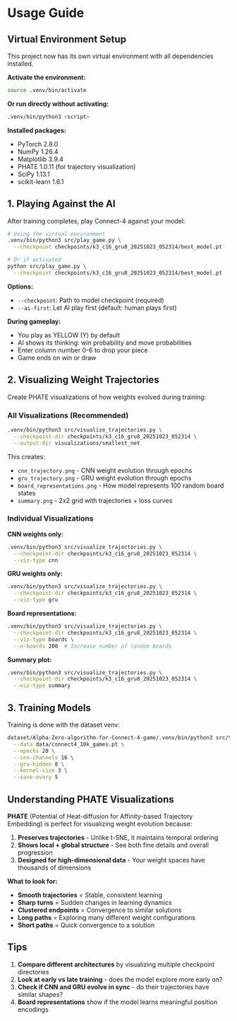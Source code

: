# Usage Guide

## Virtual Environment Setup

This project now has its own virtual environment with all dependencies installed.

**Activate the environment:**
```bash
source .venv/bin/activate
```

**Or run directly without activating:**
```bash
.venv/bin/python3 <script>
```

**Installed packages:**
- PyTorch 2.8.0
- NumPy 1.26.4
- Matplotlib 3.9.4
- PHATE 1.0.11 (for trajectory visualization)
- SciPy 1.13.1
- scikit-learn 1.6.1

## 1. Playing Against the AI

After training completes, play Connect-4 against your model:

```bash
# Using the virtual environment
.venv/bin/python3 src/play_game.py \
  --checkpoint checkpoints/k3_c16_gru8_20251023_052314/best_model.pt

# Or if activated
python src/play_game.py \
  --checkpoint checkpoints/k3_c16_gru8_20251023_052314/best_model.pt
```

**Options:**
- `--checkpoint`: Path to model checkpoint (required)
- `--ai-first`: Let AI play first (default: human plays first)

**During gameplay:**
- You play as YELLOW (Y) by default
- AI shows its thinking: win probability and move probabilities
- Enter column number 0-6 to drop your piece
- Game ends on win or draw

## 2. Visualizing Weight Trajectories

Create PHATE visualizations of how weights evolved during training:

### All Visualizations (Recommended)
```bash
.venv/bin/python3 src/visualize_trajectories.py \
  --checkpoint-dir checkpoints/k3_c16_gru8_20251023_052314 \
  --output-dir visualizations/smallest_net
```

This creates:
- `cnn_trajectory.png` - CNN weight evolution through epochs
- `gru_trajectory.png` - GRU weight evolution through epochs
- `board_representations.png` - How model represents 100 random board states
- `summary.png` - 2x2 grid with trajectories + loss curves

### Individual Visualizations

**CNN weights only:**
```bash
.venv/bin/python3 src/visualize_trajectories.py \
  --checkpoint-dir checkpoints/k3_c16_gru8_20251023_052314 \
  --viz-type cnn
```

**GRU weights only:**
```bash
.venv/bin/python3 src/visualize_trajectories.py \
  --checkpoint-dir checkpoints/k3_c16_gru8_20251023_052314 \
  --viz-type gru
```

**Board representations:**
```bash
.venv/bin/python3 src/visualize_trajectories.py \
  --checkpoint-dir checkpoints/k3_c16_gru8_20251023_052314 \
  --viz-type boards \
  --n-boards 200  # Increase number of random boards
```

**Summary plot:**
```bash
.venv/bin/python3 src/visualize_trajectories.py \
  --checkpoint-dir checkpoints/k3_c16_gru8_20251023_052314 \
  --viz-type summary
```

## 3. Training Models

Training is done with the dataset venv:

```bash
dataset/Alpha-Zero-algorithm-for-Connect-4-game/.venv/bin/python3 src/train.py \
  --data data/connect4_10k_games.pt \
  --epochs 20 \
  --cnn-channels 16 \
  --gru-hidden 8 \
  --kernel-size 3 \
  --save-every 5
```

## Understanding PHATE Visualizations

**PHATE** (Potential of Heat-diffusion for Affinity-based Trajectory Embedding) is perfect for visualizing weight evolution because:

1. **Preserves trajectories** - Unlike t-SNE, it maintains temporal ordering
2. **Shows local + global structure** - See both fine details and overall progression
3. **Designed for high-dimensional data** - Your weight spaces have thousands of dimensions

**What to look for:**
- **Smooth trajectories** = Stable, consistent learning
- **Sharp turns** = Sudden changes in learning dynamics
- **Clustered endpoints** = Convergence to similar solutions
- **Long paths** = Exploring many different weight configurations
- **Short paths** = Quick convergence to a solution

## Tips

1. **Compare different architectures** by visualizing multiple checkpoint directories
2. **Look at early vs late training** - does the model explore more early on?
3. **Check if CNN and GRU evolve in sync** - do their trajectories have similar shapes?
4. **Board representations** show if the model learns meaningful position encodings

